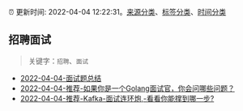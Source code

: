 :alarm_clock: 更新时间: 2022-04-04 12:22:31。[来源分类](../README.md)、[标签分类](../TAGS.md)、[时间分类](../TIMELINE.md)

## 招聘面试


> 关键字：`招聘`、`面试`



- [2022-04-04-面试题总结](https://toutiao.io/k/3ig04un) 
- [2022-04-04-推荐-如果你是一个Golang面试官，你会问哪些问题？](https://toutiao.io/k/yvw61mc) 
- [2022-04-04-推荐-Kafka-面试连环炮,-看看你能撑到哪一步?](https://toutiao.io/k/z30ehzv) 